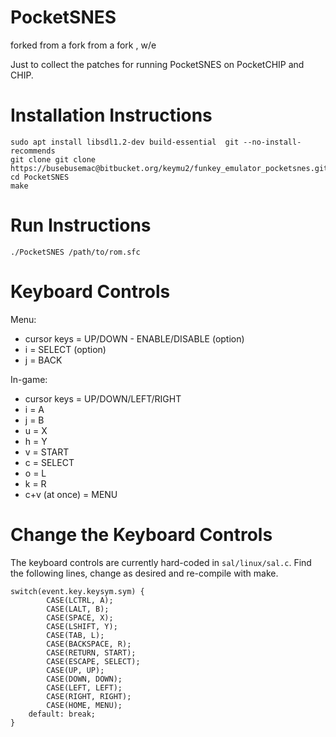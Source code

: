# PocketSNES

forked from a fork from a fork , w/e

Just to collect the patches for running PocketSNES on PocketCHIP and CHIP.

# Installation Instructions

```
sudo apt install libsdl1.2-dev build-essential  git --no-install-recommends
git clone git clone https://busebusemac@bitbucket.org/keymu2/funkey_emulator_pocketsnes.git
cd PocketSNES
make
```

# Run Instructions

```
./PocketSNES /path/to/rom.sfc
```

# Keyboard Controls

Menu:
* cursor keys = UP/DOWN - ENABLE/DISABLE (option)
* i = SELECT (option)
* j = BACK

In-game:
* cursor keys = UP/DOWN/LEFT/RIGHT
* i = A
* j = B
* u = X
* h = Y 
* v = START
* c = SELECT
* o = L
* k = R
* c+v (at once) = MENU

# Change the Keyboard Controls

The keyboard controls are currently hard-coded in `sal/linux/sal.c`. Find the following lines, change as desired and re-compile with make. 

```
switch(event.key.keysym.sym) {
		CASE(LCTRL, A);
		CASE(LALT, B);
		CASE(SPACE, X);
		CASE(LSHIFT, Y);
		CASE(TAB, L);
		CASE(BACKSPACE, R);
		CASE(RETURN, START);
		CASE(ESCAPE, SELECT);
		CASE(UP, UP);
		CASE(DOWN, DOWN);
		CASE(LEFT, LEFT);
		CASE(RIGHT, RIGHT);
		CASE(HOME, MENU);
    default: break;
}
```
